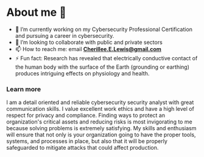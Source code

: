 # About me 👋

- 🔭 I’m currently working on my Cybersecurity Professional Certification and pursuing a career in cybersecurity.
- 👯 I’m looking to collaborate with public and private sectors
- 📫 How to reach me: email **Cherillee.E.Lewis@gmail.com**
- ⚡ Fun fact: Research has revealed that electrically conductive contact of the human body with the surface of the Earth (grounding or earthing) produces intriguing effects on physiology and health.

### Learn more
I am a detail oriented and reliable cybersecurity security analyst with great communication skills. I value excellent work ethics and have a high level of respect for privacy and compliance. Finding ways to protect an organization's critical assets and reducing risks is most invigorating to me because solving problems is extremely satisfying. My skills and enthusiasm will ensure that not only is your organization going to have the proper tools, systems, and processes in place, but also that it will be properly safeguarded to mitigate attacks that could affect production.

